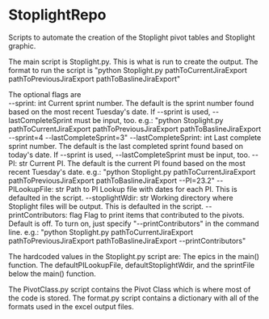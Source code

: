 # StoplightRepo

Scripts to automate the creation of the Stoplight pivot tables and Stoplight graphic. 

The main script is Stoplight.py. This is what is run to create the output. The format to run the script is
"python Stoplight.py pathToCurrentJiraExport pathToPreviousJiraExport pathToBaslineJiraExport" 

The optional flags are  
    --sprint: int
        Current sprint number. The default is the sprint number found based on the most recent Tuesday's date.
        If --sprint is used, --lastCompleteSprint must be input, too.
        e.g.: "python Stoplight.py pathToCurrentJiraExport pathToPreviousJiraExport pathToBaslineJiraExport --sprint=4 --lastCompleteSprint=3"
    --lastCompleteSprint: int 
        Last complete sprint number. The default is the last completed sprint found based on today's date. 
        If --sprint is used, --lastCompleteSprint must be input, too.
    --PI: str
        Current PI. The default is the current PI found based on the most recent Tuesday's date.
        e.g.: "python Stoplight.py pathToCurrentJiraExport pathToPreviousJiraExport pathToBaslineJiraExport --PI=23.2"
    --PILookupFile: str
        Path to PI Lookup file with dates for each PI. This is defaulted in the script.
    --stoplightWdir: str
        Working directory where Stoplight files will be output. This is defaulted in the script.
    --printContributors: flag 
        Flag to print items that contributed to the pivots. Default is off. To turn on, just specify "--printContributors" in the command line.
        e.g.: "python Stoplight.py pathToCurrentJiraExport pathToPreviousJiraExport pathToBaslineJiraExport --printContributors"

The hardcoded values in the Stoplight.py script are:
    The epics in the main() function.
    The defaultPILookupFile, defaultStoplightWdir, and the sprintFile below the main() function. 

The PivotClass.py script contains the Pivot Class which is where most of the code is stored. 
The format.py script contains a dictionary with all of the formats used in the excel output files.